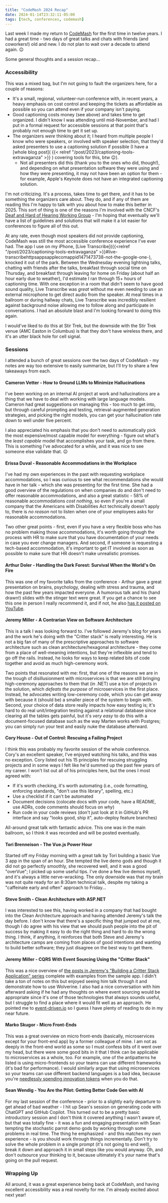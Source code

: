```yaml
---
title: "CodeMash 2024 Recap"
date: 2024-01-14T23:32:11-05:00
tags: [tech, conferences, codemash]
---
```


Last week I made my return to [CodeMash](https://codemash.org) for the first time in twelve years. I had a great time - two days of great talks and chats with friends (and coworkers!) old and new. I do not plan to wait over a decade to attend again. 😉

Some general thoughts and a session recap...

### Accessibility

This was a mixed bag, but I'm not going to fault the organizers here, for a couple of reasons:

- It's a small, regional, volunteer-run conference with, in recent years, a heavy emphasis on cost control and keeping the tickets as affordable as possible so you can attend even if your company isn't paying.
- Good captioning costs money (see above) and takes time to get organized. I didn't know I was attending until mid-November, and had I put in a formal request for accessible sessions at that point that's probably not enough time to get it set up.
- The organizers _were_ thinking about it; I heard from multiple people I know who were speakers, or involved with speaker selection, that they'd asked presenters to use a captioning solution if possible (I have a [whole blog post]( {{< relref "/post/2023/captioning-tools-extravaganza" >}} ) covering tools for this, btw 😉).
  - Not all presenters did this (thank you to the ones who did, though!), and depending on what presentation software they were using and how they were presenting, it may not have been an option for them - for example, Apple's Keynote does not have an integrated captioning solution.

I'm not criticizing. It's a process, takes time to get there, and it has to be something the organizers care about. They do, and if any of them are reading this I'm happy to talk with you about how to make this better in 2025. This sort of thing is one of the reasons I'm involved with the CNCF's [Deaf and Hard of Hearing Working Group](https://contribute.cncf.io/about/deaf-and-hard-of-hearing/) - I'm hoping that eventually we'll have a list of guidelines and solutions that will make it a lot easier for conferences to figure all of this out.

At any rate, even though most speakers did not provide captioning, CodeMash was still the most accessible conference experience I've ever had. The app I use on my iPhone, [Live Transcribe]({{<relref "/post/2023/captioning-tools-extravaganza" >}}#live-transcribehttpsappsapplecomappid1471473738-not-the-google-one-), knocked it out of the park. Between the Wednesday evening lightning talks, chatting with friends after the talks, breakfast through social time on Thursday, and breakfast through leaving for home on Friday (about half an hour early due to weather), I'd estimate I ran through 15+ hours of captioning time. With one exception in a room that didn't seem to have good sound quality, Live Transcribe was _great_ without me even needing to use an external microphone to get direct audio from the speaker. At meal times in a ballroom or during hallway chats, Live Transcribe was incredibly resilient against background noise allowing me to follow along and participate in conversations. I had an absolute blast and I'm looking forward to doing this again.

I would've liked to do this at Stir Trek, but the downside with the Stir Trek venue (AMC Easton in Columbus) is that they don't have wireless there, and it's an utter black hole for cell signal.

### Sessions

I attended a bunch of great sessions over the two days of CodeMash - my notes are way too extensive to easily summarize, but I'll try to share a few takeaways from each.

#### Cameron Vetter - How to Ground LLMs to Minimize Hallucinations

I've been working on an internal AI project at work and hallucinations are a thing that we have to deal with working with large language models. Cameron had great suggestions on managing this - too much to get into, but through careful prompting and testing, retrieval-augmented generation strategies, and picking the right models, you can get your hallucination rate down to well under five percent.

I also appreciated his emphasis that you don't need to automatically pick the most expensive/most capable model for everything - figure out what's the _least capable_ model that accomplishes your task, and go from there. This is something I've advocated for a while, and it was nice to see someone else validate that. 😉

#### Erissa Duval - Reasonable Accommodations in the Workplace

I've had my own experiences in the past with requesting workplace accommodations, so I was curious to see what recommendations she would have in her talk - which she was presenting for the first time. She had a good overview of the regulations on when companies do and don't need to offer reasonable accommodations, and also a great statistic - 58% of reasonable accommodations _cost nothing_, so even if you're a small company that the Americans with Disabilities Act technically doesn't apply to, there is _no reason_ not to listen when one of your employees asks for reasonable accommodations.

Two other great points - first, even if you have a very flexible boss who has no problem making those accommodations, it's worth going through the process with HR to make sure that you have documentation of your needs in case you ever change managers. And second, if someone is requesting a tech-based accommodation, it's important to get IT involved as soon as possible to make sure that HR doesn't make unrealistic promises.

#### Arthur Doler - Handling the Dark Forest: Survival When the World's On Fire

This was one of my favorite talks from the conference - Arthur gave a great presentation on brains, psychology, dealing with stress and trauma, and how the past few years impacted everyone. A humorous talk and his (hand drawn!) slides with the stinger text were great. If you get a chance to see this one in person I really recommend it, and if not, he also [has it posted on YouTube](https://www.youtube.com/watch?v=4wl37K27ohM).

#### Jeremy Miller - A Contrarian View on Software Architecture

This is a talk I was looking forward to. I've followed Jeremy's blog for years and the work he's doing with the "Critter stack" is really interesting. He is not a big fan of many of the prescriptive approaches to software architecture such as clean architecture/hexagonal architecture - they come from a place of well-meaning intentions, but they're inflexible and tend to go off the rails. Instead, he looks for ways to keep related bits of code together and avoid as much high-ceremony work.

Two points that resonated with me: first, that one of the reasons we are in the trough of disillusionment with microservices is that we are still bringing high-ceremony approaches to them that (in .NET) use a ton of projects in the solution, which _defeats the purpose_ of microservices in the first place. Instead, he advocates writing low-ceremony code, which you can get away with because it (should be) a smaller piece of the system to begin with. Second, your choice of data store really impacts how easy testing is; it's hard to do real unit/integration testing against a relational database since clearing all the tables gets painful, but it's _very easy_ to do this with a document-focused database such as the way Marten works with Postgres; you can simply run your test and easily nuke the database afterward.

#### Cory House - Out of Control: Rescuing a Failing Project

I think this was probably my favorite session of the whole conference. Cory's an excellent speaker, I've enjoyed watching his talks, and this was no exception. Cory listed out his 15 principles for rescuing struggling projects and in some ways I felt like he'd summed up the past few years of my career. I won't list out all of his principles here, but the ones I most agreed with:

- If it's worth checking, it's worth automating (i.e., code formatting, enforcing standards, "don't use this library", spelling, etc.)
- Use a checklist if it can't be automated
- Document decisions (colocate docs with your code, have a README, use ADRs, code comments should focus on _why_)
- Run code in your code reviews (don't just look at it in GitHub's PR interface and say "looks good, ship it", auto-deploy feature branches)

All-around great talk with fantastic advice. This one was in the main ballroom, so I think it was recorded and will be posted eventually.

#### Tori Brenneison - The Vue.js Power Hour

Started off my Friday morning with a great talk by Tori building a basic Vue 3 app in the span of an hour. She tempted the live demo gods and though it did not go perfectly smoothly, she recovered well, and it was a good "overVue"; I picked up some useful tips. I've done a few live demos myself, and it's always a little nerve-wracking. The only downside was that my brain was not quite ready for an 8:30am technical talk, despite my taking a "caffeinate early and often" approach to Friday...

#### Steve Smith - Clean Architecture with ASP.NET

I was interested to see this, having worked in a company that had bought into the Clean Architecture approach and having attended Jeremy's talk the day before. I don't know that there's a specific thing that jumped out at me, though I do agree with his view that we should push people into the pit of success by making it easy to do the right thing and hard to do the wrong thing. I think, if anything, it reinforces that both Steve and Jeremy's architecture camps are coming from places of good intentions and wanting to build better software; they just disagree on the best way to get there.

#### Jeremy Miller - CQRS With Event Sourcing Using the "Critter Stack"

This was a nice overview of [the posts in Jeremy's "Building a Critter Stack Application" series](https://jeremydmiller.com/2023/11/28/building-a-critter-stack-application-event-storming/) complete with examples from the sample app. I didn't take a ton of notes on this but enjoyed seeing him talk through it and demonstrate how to use Wolverine. I also had a nice conversation with him afterward asking if he had any thoughts on where event sourcing would be appropriate since it's one of those technologies that always sounds useful, but I struggle to find a place where it would fit well as an approach. He pointed me to [event-driven.io](https://event-driven.io/en/) so I guess I have plenty of reading to do in my near future.

#### Marko Skugor - Micro Front-Ends

This was a great overview on micro front-ends (basically, microservices except for your front-end app) by a former colleague of mine. I am not as deeply in the front-end world as some so I must confess bits of it went over my head, but there were some good bits in it that I think can be applicable to microservices as a whole, too. For example, one of the antipatterns he listed is using micro-frontends so your teams can use different frameworks (it's bad for performance). I would similarly argue that using microservices so your teams can use different backend languages is a bad idea, because you're [needlessly spending innovation tokens](https://mcfunley.com/choose-boring-technology) when you do that.

#### Sean Wendig - You Are the Pilot: Getting Better Code Gen with AI

For my last session of the conference - prior to a slightly early departure to get ahead of bad weather - I hit up Sean's session on generating code with ChatGPT and GitHub Copilot. This turned out to be a pretty basic introductory session and I don't think it covered anything I wasn't aware of, but that was totally fine - it was a fun and engaging presentation with Sean tempting the stochastic parrot demo gods by working through some problems in real time. The thing he emphasized - and this matches my own experience - is you should work through things incrementally. Don't try to solve the whole problem in a single prompt (it's not going to end well), break it down and approach it in small steps like you would anyway. Oh, and don't outsource your thinking to it, because ultimately it's _your_ name that's going on the pull request.

### Wrapping Up

All around, it was a great experience being back at CodeMash, and having excellent accessibility was a real novelty for me. I'm already excited about next year!
